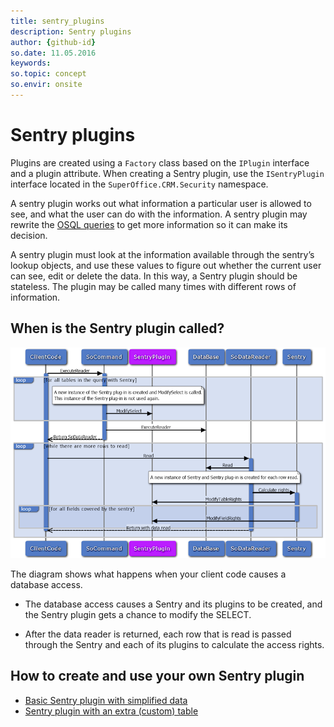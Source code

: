 ```yaml
---
title: sentry_plugins
description: Sentry plugins
author: {github-id}
so.date: 11.05.2016
keywords:
so.topic: concept
so.envir: onsite
---
```


# Sentry plugins

Plugins are created using a `Factory` class based on the `IPlugin` interface and a plugin attribute. When creating a Sentry plugin, use the `ISentryPlugin` interface located in the `SuperOffice.CRM.Security` namespace.

A sentry plugin works out what information a particular user is allowed to see, and what the user can do with the information. A sentry plugin may rewrite the [OSQL queries][1] to get more information so it can make its decision.

A sentry plugin must look at the information available through the sentry’s lookup objects, and use these values to figure out whether the current user can see, edit or delete the data. In this way, a Sentry plugin should be stateless. The plugin may be called many times with different rows of information.

## When is the Sentry plugin called?

![Sentry plugin sequence diagram][img1]

The diagram shows what happens when your client code causes a database access.

* The database access causes a Sentry and its plugins to be created, and the Sentry plugin gets a chance to modify the SELECT.

* After the data reader is returned, each row that is read is passed through the Sentry and each of its plugins to calculate the access rights.

## How to create and use your own Sentry plugin

* [Basic Sentry plugin with simplified data][2]
* [Sentry plugin with an extra (custom) table][3]

<!-- Referenced links -->
[1]: ../../osql/index.md
[2]: create-sentry-plugin.md
[3]: tutorial-sentry-plugin-with-ext-table.md

<!-- Referenced images -->
[img1]: media/sentry-plugin.png
